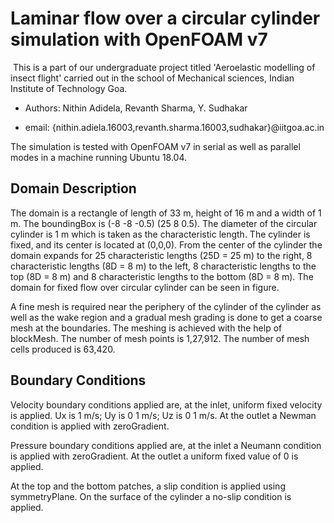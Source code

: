 # Laminar flow over a circular cylinder simulation with OpenFOAM v7
​
This is a part of our undergraduate project titled 'Aeroelastic modelling of insect flight' carried out in the school of Mechanical sciences, Indian Institute of Technology Goa.

* Authors: Nithin Adidela, Revanth Sharma, Y. Sudhakar

* email: {nithin.adiela.16003,revanth.sharma.16003,sudhakar}@iitgoa.ac.in

The  simulation is tested with OpenFOAM v7 in serial as well as parallel modes in a machine running Ubuntu 18.04.

## Domain Description

The domain is a rectangle of length of 33 m, height of 16 m and a width of 1 m. The boundingBox is (-8 -8 -0.5) (25 8 0.5). The diameter of the circular cylinder is 1 m which is taken as the characteristic length. The cylinder is fixed, and its center is located at (0,0,0). From the center of the cylinder the domain expands for  25 characteristic lengths (25D = 25 m) to the right, 8 characteristic lengths (8D = 8 m)  to the left, 8 characteristic lengths to the top (8D = 8 m) and 8 characteristic lengths to the bottom (8D = 8 m). The domain for fixed flow over circular cylinder can be seen in figure.

A fine mesh is required near the periphery of the cylinder of the cylinder as well as the wake region and a gradual mesh grading is done to get a coarse mesh at the boundaries. The meshing is achieved with the help of blockMesh. The number of mesh points is 1,27,912. The number of mesh cells produced is 63,420. 

## Boundary Conditions

Velocity boundary conditions applied are, at the inlet, uniform fixed velocity is applied. Ux is 1 m/s; Uy is 0 1 m/s; Uz is 0 1 m/s. At the outlet a Newman condition is applied with zeroGradient. 

Pressure boundary conditions applied are, at the inlet a Neumann condition is applied with zeroGradient. At the outlet a uniform fixed value of 0 is applied. 

At the top and the bottom patches, a slip condition is applied using symmetryPlane. On the surface of the cylinder a no-slip condition is applied.




